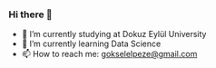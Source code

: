 ### Hi there 👋

- 🔭  I’m currently studying at Dokuz Eylül University
- 🌱  I’m currently learning Data Science
- 📫  How to reach me: gokselelpeze@gmail.com

<!--
**gokselelpeze/gokselelpeze** is a ✨ _special_ ✨ repository because its `README.md` (this file) appears on your GitHub profile.

Here are some ideas to get you started:

- 🔭 I’m currently studying at Dokuz Eylül University
- 🌱 I’m currently learning PHP - MySQL
- 👯 I’m looking to collaborate on ...
- 🤔 I’m looking for help with ...
- 💬 Ask me about ...
- 📫 How to reach me: gokselelpeze@gmail.com
- 😄 Pronouns: ...
- ⚡ Fun fact: ...
-->
